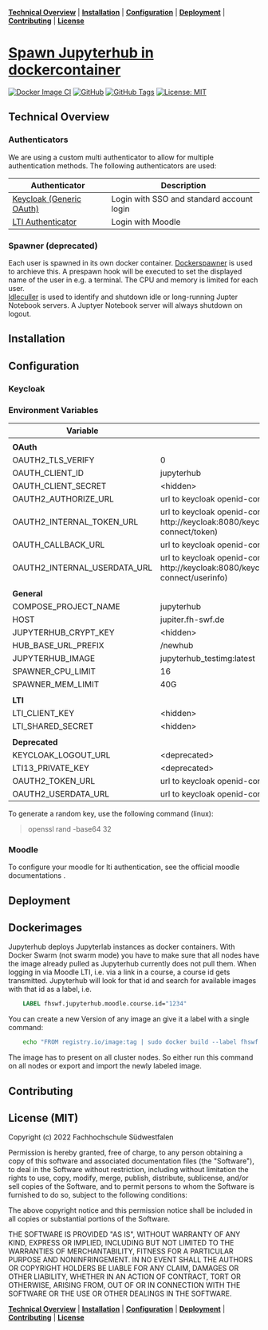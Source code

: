 **[Technical Overview](#technical-overview)** |
**[Installation](#installation)** |
**[Configuration](#configuration)** |
**[Deployment](#deployment)** |
**[Contributing](#contributing)** |
**[License](#license-mit)**

# [Spawn Jupyterhub in dockercontainer](https://github.com/fhswf/jupyterhub)

[![Docker Image CI](https://github.com/fhswf/jupyterhub/actions/workflows/docker-image-ci.yml/badge.svg?branch=main)](https://github.com/fhswf/jupyterhub/actions/workflows/docker-image-ci.yml)
[![GitHub](https://img.shields.io/badge/issue_tracking-github-blue?logo=github)](https://github.com/fhswf/jupyterhub/issues)
[![GitHub Tags](https://img.shields.io/github/v/tag/fhswf/jupyterhub?style=plastic)](https://github.com/fhswf/jupyterhub/tags)
[![License: MIT](https://img.shields.io/badge/License-MIT-yellow.svg)](https://opensource.org/licenses/MIT)

## Technical Overview
### Authenticators
We are using a custom multi authenticator to allow for multiple authentication methods. The following authenticators are used:

| Authenticator | Description |
| - | - |
| [Keycloak (Generic OAuth)](https://github.com/jupyterhub/oauthenticator/blob/main/oauthenticator/generic.py) | Login with SSO and standard account login |
| [LTI Authenticator](https://github.com/jupyterhub/ltiauthenticator) | Login with Moodle |

### Spawner (deprecated)
Each user is spawned in its own docker container. [Dockerspawner](https://github.com/jupyterhub/dockerspawner) is used to archieve this. A prespawn hook will be executed to set the displayed name of the user in e.g. a terminal. The CPU and memory is limited for each user.<br>
[Idleculler](https://github.com/jupyterhub/jupyterhub-idle-culler) is used to identify and shutdown idle or long-running Jupter Notebook servers.
A Juptyer Notebook server will always shutdown on logout.

## Installation
## Configuration

### Keycloak

### Environment Variables
|Variable|Value|
|-|-|
|||
|<b>OAuth</b>| |
| OAUTH2_TLS_VERIFY | 0 |
| OAUTH_CLIENT_ID | jupyterhub |
| OAUTH_CLIENT_SECRET | \<hidden> |
| OAUTH2_AUTHORIZE_URL | url to keycloak openid-connect auth |
| OAUTH2_INTERNAL_TOKEN_URL | url to keycloak openid-connect token internal (e.g. http://keycloak:8080/keycloak/realms/\<realm>/protocol/openid-connect/token) |
| OAUTH_CALLBACK_URL | url to keycloak openid-connect callback |
| OAUTH2_INTERNAL_USERDATA_URL | url to keycloak openid-connect userinfo internal (e.g. http://keycloak:8080/keycloak/realms/\<realm>/protocol/openid-connect/userinfo) |
|||
|<b>General</b>| |
| COMPOSE_PROJECT_NAME | jupyterhub |
| HOST | jupiter.fh-swf.de |
| JUPYTERHUB_CRYPT_KEY | \<hidden> |
| HUB_BASE_URL_PREFIX | /newhub |
| JUPYTERHUB_IMAGE | jupyterhub_testimg:latest |
| SPAWNER_CPU_LIMIT | 16 |
| SPAWNER_MEM_LIMIT | 40G |
|||
|<b>LTI</b>| |
| LTI_CLIENT_KEY | \<hidden> |
| LTI_SHARED_SECRET | \<hidden> |
|||
|<b>Deprecated</b>| |
| KEYCLOAK_LOGOUT_URL | \<deprecated> |
| LTI13_PRIVATE_KEY | \<deprecated> |
| OAUTH2_TOKEN_URL | url to keycloak openid-connect token \<deprecated> |
| OAUTH2_USERDATA_URL | url to keycloak openid-connect userinfo \<deprecated> |

To generate a random key, use the following command (linux):
> <command>openssl rand -base64 32</command>

### Moodle

To configure your moodle for lti authentication, see the official moodle documentations [<here>](https://docs.moodle.org/400/de/LTI-Authentifizierung).

## Deployment

## Dockerimages
Jupyterhub deploys Jupyterlab instances as docker containers. With Docker Swarm (not swarm mode) you have to make sure that all nodes have the image already pulled as Jupyterhub currently does not pull them.
When logging in via Moodle LTI, i.e. via a link in a course, a course id gets transmitted. Jupyterhub will look for that id and search for available images with that id as a label, i.e.
```Dockerfile
    LABEL fhswf.jupyterhub.moodle.course.id="1234"
```
You can create a new Version of any image an give it a label with a single command:
```bash
    echo "FROM registry.io/image:tag | sudo docker build --label fhswf.jupyterhub.moodle.course.id="8161" -t "registry.io/image:moodlecourse-8161" -
```
The image has to present on all cluster nodes. So either run this command on all nodes or export and import the newly labeled image.
## Contributing
## License (MIT)

Copyright (c) 2022 Fachhochschule Südwestfalen

Permission is hereby granted, free of charge, to any person obtaining a copy of this software and associated documentation files (the "Software"), to deal in the Software without restriction, including without limitation the rights to use, copy, modify, merge, publish, distribute, sublicense, and/or sell copies of the Software, and to permit persons to whom the Software is furnished to do so, subject to the following conditions:

The above copyright notice and this permission notice shall be included in all copies or substantial portions of the Software.

THE SOFTWARE IS PROVIDED "AS IS", WITHOUT WARRANTY OF ANY KIND, EXPRESS OR IMPLIED, INCLUDING BUT NOT LIMITED TO THE WARRANTIES OF MERCHANTABILITY, FITNESS FOR A PARTICULAR PURPOSE AND NONINFRINGEMENT. IN NO EVENT SHALL THE AUTHORS OR COPYRIGHT HOLDERS BE LIABLE FOR ANY CLAIM, DAMAGES OR OTHER LIABILITY, WHETHER IN AN ACTION OF CONTRACT, TORT OR OTHERWISE, ARISING FROM, OUT OF OR IN CONNECTION WITH THE SOFTWARE OR THE USE OR OTHER DEALINGS IN THE SOFTWARE.

**[Technical Overview](#technical-overview)** |
**[Installation](#installation)** |
**[Configuration](#configuration)** |
**[Deployment](#deployment)** |
**[Contributing](#contributing)** |
**[License](#license-mit)**